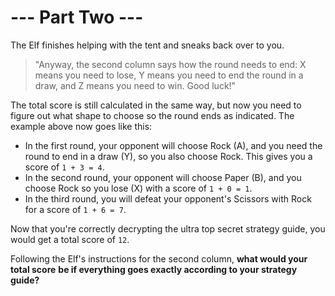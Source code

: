 # --- Part Two ---

The Elf finishes helping with the tent and sneaks back over to you.

> "Anyway, the second column says how the round needs to end: X means you need to lose,
> Y means you need to end the round in a draw, and Z means you need to win. Good luck!"

The total score is still calculated in the same way, but now you need to figure out what
shape to choose so the round ends as indicated. The example above now goes like this:

* In the first round, your opponent will choose Rock (A), and you need the round to end
  in a draw (Y), so you also choose Rock. This gives you a score of `1 + 3 = 4`.
* In the second round, your opponent will choose Paper (B), and you choose Rock so you
  lose (X) with a score of `1 + 0 = 1`.
* In the third round, you will defeat your opponent's Scissors with Rock for a score of
  `1 + 6 = 7`.

Now that you're correctly decrypting the ultra top secret strategy guide, you would get
a total score of `12`.

Following the Elf's instructions for the second column, **what would your total score**
**be if everything goes exactly according to your strategy guide?**
